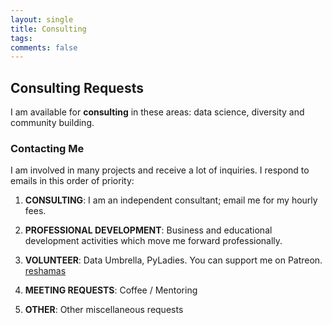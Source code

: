 ```yaml
---
layout: single
title: Consulting
tags: 
comments: false
---
```


## Consulting Requests

I am available for **consulting** in these areas:  data science, diversity and community building.  

### Contacting Me

I am involved in many projects and receive a lot of inquiries.  I respond to emails in this order of priority:

1.  **CONSULTING**:  I am an independent consultant; email me for my hourly fees.

2.  **PROFESSIONAL DEVELOPMENT**:  Business and educational development activities which move me forward professionally.

3.  **VOLUNTEER**:  Data Umbrella, PyLadies.  You can support me on Patreon.  [reshamas](https://www.patreon.com/reshamas) 
 
4.  **MEETING REQUESTS**:   Coffee / Mentoring

5.  **OTHER**:  Other miscellaneous requests




